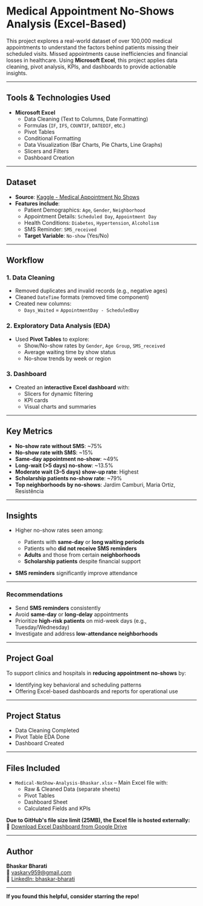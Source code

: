 # Medical Appointment No-Shows Analysis (Excel-Based)

This project explores a real-world dataset of over 100,000 medical appointments to understand the factors behind patients missing their scheduled visits. Missed appointments cause inefficiencies and financial losses in healthcare. Using **Microsoft Excel**, this project applies data cleaning, pivot analysis, KPIs, and dashboards to provide actionable insights.

---

## Tools & Technologies Used

- **Microsoft Excel**
  - Data Cleaning (Text to Columns, Date Formatting)
  - Formulas (`IF`, `IFS`, `COUNTIF`, `DATEDIF`, etc.)
  - Pivot Tables
  - Conditional Formatting
  - Data Visualization (Bar Charts, Pie Charts, Line Graphs)
  - Slicers and Filters
  - Dashboard Creation

---

## Dataset

- **Source**: [Kaggle - Medical Appointment No Shows](https://www.kaggle.com/datasets/joniarroba/noshowappointments)
- **Features include**:
  - Patient Demographics: `Age`, `Gender`, `Neighborhood`
  - Appointment Details: `Scheduled Day`, `Appointment Day`
  - Health Conditions: `Diabetes`, `Hypertension`, `Alcoholism`
  - SMS Reminder: `SMS_received`
  - **Target Variable**: `No-show` (Yes/No)

---

## Workflow

### 1. Data Cleaning
- Removed duplicates and invalid records (e.g., negative ages)
- Cleaned `DateTime` formats (removed time component)
- Created new columns:
  - `Days_Waited` = `AppointmentDay - ScheduledDay`

### 2. Exploratory Data Analysis (EDA)
- Used **Pivot Tables** to explore:
  - Show/No-show rates by `Gender`, `Age Group`, `SMS_received`
  - Average waiting time by show status
  - No-show trends by week or region

### 3. Dashboard
- Created an **interactive Excel dashboard** with:
  - Slicers for dynamic filtering
  - KPI cards
  - Visual charts and summaries

---

## Key Metrics

- **No-show rate without SMS**: ~75%
- **No-show rate with SMS**: ~15%
- **Same-day appointment no-show**: ~49%
- **Long-wait (>5 days) no-show**: ~13.5%
- **Moderate wait (3–5 days) show-up rate**: Highest
- **Scholarship patients no-show rate**: ~79%
- **Top neighborhoods by no-shows**: Jardim Camburi, Maria Ortiz, Resistência

---

## Insights

- Higher no-show rates seen among:
  - Patients with **same-day** or **long waiting periods**
  - Patients who **did not receive SMS reminders**
  - **Adults** and those from certain **neighborhoods**
  - **Scholarship patients** despite financial support

- **SMS reminders** significantly improve attendance

---

### Recommendations

- Send **SMS reminders** consistently  
- Avoid **same-day** or **long-delay** appointments  
- Prioritize **high-risk patients** on mid-week days (e.g., Tuesday/Wednesday)  
- Investigate and address **low-attendance neighborhoods**

---

## Project Goal

To support clinics and hospitals in **reducing appointment no-shows** by:
- Identifying key behavioral and scheduling patterns
- Offering Excel-based dashboards and reports for operational use

---

## Project Status

- Data Cleaning Completed  
- Pivot Table EDA Done  
- Dashboard Created  

---

## Files Included

- `Medical-NoShow-Analysis-Bhaskar.xlsx` – Main Excel file with:
  - Raw & Cleaned Data (separate sheets)
  - Pivot Tables
  - Dashboard Sheet
  - Calculated Fields and KPIs

**Due to GitHub's file size limit (25MB), the Excel file is hosted externally:**  
🔗 [Download Excel Dashboard from Google Drive](https://docs.google.com/spreadsheets/d/18pEgtIarzOStot1WFO0SweHFv39uYU2t/edit?gid=2044042214#gid=2044042214)


---

##  Author

**Bhaskar Bharati**  
📧 [vaskarv959@gmail.com](mailto:vaskarv959@gmail.com)  
🔗 [LinkedIn: bhaskar-bharati](https://www.linkedin.com/in/bhaskar-bharati/)

---

 **If you found this helpful, consider starring the repo!**
